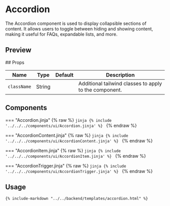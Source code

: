 # Accordion

The Accordion component is used to display collapsible sections of content. It allows users to toggle between hiding and showing content, making it useful for FAQs, expandable lists, and more.

## Preview

<div class="preview-component">
  <!-- This div will have reset styles and Tailwind available -->
  <div 
    class="rounded-lg border p-4"
    hx-get="{{ preview_url}}/components/accordion"
    hx-trigger="load"
  >
  </div>
</div>
## Props

| Name        | Type    | Default     | Description                                            |
|-------------|---------|-------------|--------------------------------------------------------|
| `className` | String  |             | Additional tailwind classes to apply to the component. |

## Components

=== "Accordion.jinja"
{% raw %}
    ```jinja
    {% include '../../../components/ui/Accordion.jinja' %}
    ```
{% endraw %}

=== "AccordionContent.jinja"
{% raw %}
    ```jinja
    {% include '../../../components/ui/AccordionContent.jinja' %}
    ```
{% endraw %}

=== "AccordionItem.jinja"
{% raw %}
    ```jinja
    {% include '../../../components/ui/AccordionItem.jinja' %}
    ```
{% endraw %}    

=== "AccordionTrigger.jinja"
{% raw %}
    ```jinja
    {% include '../../../components/ui/AccordionTrigger.jinja' %}
    ```
{% endraw %}

## Usage

```html
{% include-markdown "../../backend/templates/accordion.html" %}
```
